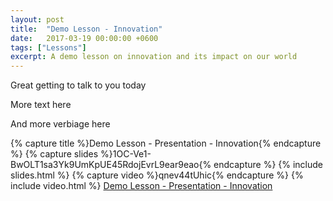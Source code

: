```yaml
---
layout: post
title:  "Demo Lesson - Innovation"
date:   2017-03-19 00:00:00 +0600
tags: ["Lessons"]
excerpt: A demo lesson on innovation and its impact on our world
---
```

Great getting to talk to you today

More text here

And more verbiage here

{% capture title %}Demo Lesson - Presentation - Innovation{% endcapture %}
{% capture slides %}1OC-Ve1-BwOLT1sa3Yk9UmKpUE45RdojEvrL9ear9eao{% endcapture %}
{% include slides.html %}
{% capture video %}qnev44tUhic{% endcapture %}
{% include video.html %}
<a href="https://www.youtube.com/embed/qnev44tUhic" target="_blank" title="Demo Lesson - Video - Innovation">Demo Lesson - Presentation - Innovation</a>